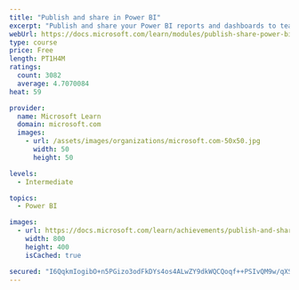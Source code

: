 ```yaml
---
title: "Publish and share in Power BI"
excerpt: "Publish and share your Power BI reports and dashboards to teammates in your organization or to everyone on the web."
webUrl: https://docs.microsoft.com/learn/modules/publish-share-power-bi/
type: course
price: Free
length: PT1H4M
ratings:
  count: 3082
  average: 4.7070084
heat: 59

provider:
  name: Microsoft Learn
  domain: microsoft.com
  images:
    - url: /assets/images/organizations/microsoft.com-50x50.jpg
      width: 50
      height: 50

levels:
  - Intermediate

topics:
  - Power BI

images:
  - url: https://docs.microsoft.com/learn/achievements/publish-and-share-with-power-bi-desktop-social.png
    width: 800
    height: 400
    isCached: true

secured: "I6QqkmIogibO+n5PGizo3odFkDYs4os4ALwZY9dkWQCQoqf++PSIvQM9w/qXS4TwtpLQFgANq1LYpqeqm7whLMdIABhjeOGkbHKJPrDdPO1n2juzFIo8aerw//9W9dUw5rpYoOVqph1so55WZ0tKY4Ey0ffBKR9nvfZsi5v8YuDhdFz7pm8uRNJneyYhWo29x5HbEfRnKLYWaMqwvfOrecKNy7Ux8mIex5MzGhlOIW4XI28nvntmOk4q/vs1bRG5V3uZ0dKiMq948Sgov05LOqfadomNNx5jEYfnCvHPVBO/FYPKj+P+3U+BiPWNkHHKqEF/BXMVK9uJYtLf1/x9wbtjHJu2aLJcz3qCOyG5IwKYWmJ82uILNjrTUJCaT6xqsCLShWj9m742xQ14LcrcimPmbIk5He3EKaSsSyqfvy8=;JzMZ4RINRxLDaqMQQrL4Gg=="
---
```


